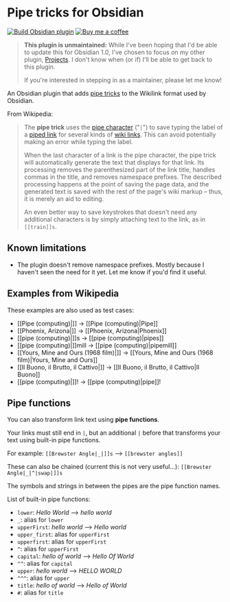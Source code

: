 # Pipe tricks for Obsidian

[![Build Obsidian plugin](https://github.com/marcusolsson/obsidian-pipe-tricks/actions/workflows/release.yml/badge.svg)](https://github.com/marcusolsson/obsidian-pipe-tricks/actions/workflows/release.yml)
[![Buy me a coffee](https://img.shields.io/badge/-buy_me_a%C2%A0coffee-gray?logo=buy-me-a-coffee)](https://www.buymeacoffee.com/marcusolsson)

> **This plugin is unmaintained:** While I've been hoping that I'd be able to update this for Obsidian 1.0, I've chosen to focus on my other plugin, [Projects](https://github.com/marcusolsson/obsidian-projects). I don't know when (or if) I'll be able to get back to this plugin. 
>
> If you're interested in stepping in as a maintainer, please let me know!

An Obsidian plugin that adds [pipe tricks](https://en.wikipedia.org/wiki/Help:Pipe_trick) to the Wikilink format used by Obsidian.

From Wikipedia:

> The **pipe trick** uses the [pipe character](https://en.wikipedia.org/wiki/Pipe_character "Pipe character") ("`|`") to save typing the label of a [piped link](https://en.wikipedia.org/wiki/Help:Piped_link "Help:Piped link") for several kinds of [wiki links](https://en.wikipedia.org/wiki/Wikilink "Wikilink"). This can avoid potentially making an error while typing the label.
>
> When the last character of a link is the pipe character, the pipe trick will automatically generate the text that displays for that link. Its processing removes the parenthesized part of the link title, handles commas in the title, and removes namespace prefixes. The described processing happens at the point of saving the page data, and the generated text is saved with the rest of the page's wiki markup – thus, it is merely an aid to editing.
>
> An even better way to save keystrokes that doesn't need any additional characters is by simply attaching text to the link, as in `[[train]]s`.

## Known limitations

- The plugin doesn't remove namespace prefixes. Mostly because I haven't seen the need for it yet. Let me know if you'd find it useful.

## Examples from Wikipedia

These examples are also used as test cases:

- [[Pipe (computing)|]] -> [[Pipe (computing)|Pipe]]
- [[Phoenix, Arizona|]] -> [[Phoenix, Arizona|Phoenix]]
- [[pipe (computing)|]]s -> [[pipe (computing)|pipes]]
- [[pipe (computing)|]]mill -> [[pipe (computing)|pipemill]]
- [[Yours, Mine and Ours (1968 film)|]] -> [[Yours, Mine and Ours (1968 film)|Yours, Mine and Ours]]
- [[Il Buono, il Brutto, il Cattivo|]] -> [[Il Buono, il Brutto, il Cattivo|Il Buono]]
- [[pipe (computing)|]]! -> [[pipe (computing)|pipe]]!

## Pipe functions

You can also transform link text using __pipe functions__.


Your links must still end in `|`, but an additional `|` before that transforms your text using built-in pipe functions.


For example: `[[Brewster Angle|_|]]s` ⟶ `[[brewster angles]]`

These can also be chained (current this is not very useful...): `[[Brewster Angle|_|^|swap|]]s`

The symbols and strings in between the pipes are the pipe function names.

List of built-in pipe functions:

- `lower`: _Hello World_ ⟶ _hello world_
- `_`: alias for `lower`
- `upperFirst`: _hello world_ ⟶ _Hello world_
- `upper_first`: alias for `upperFirst`
- `upperfirst`: alias for `upperFirst`
- `^`: alias for `upperFirst`
- `capital`: _hello of world_ ⟶ _Hello Of World_
- `^^`: alias for `capital`
- `upper`: _hello world_ ⟶ _HELLO WORLD_
- `^^^`: alias for `upper`
- `title`: _hello of world_ ⟶ _Hello of World_
- `#`: alias for `title`
